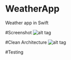 # WeatherApp
Weather app in Swift

#Screenshot
![alt tag](https://cloud.githubusercontent.com/assets/12391750/16547281/89167db0-4168-11e6-8a05-1a69113d96b5.png)

#Clean Architecture
![alt tag](https://cloud.githubusercontent.com/assets/12391750/16547283/8caf44b6-4168-11e6-9736-af1c6b9fd646.png)

#Testing
